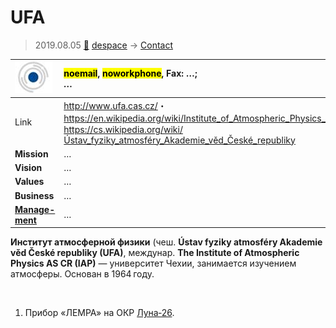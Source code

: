 # UFA
> 2019.08.05 [🚀](../index/index.md) [despace](index.md) → [Contact](contact.md)

|[![](f/con/u/ufa_logo1_thumb.jpg)](f/con/u/ufa_logo1.png)|<mark>noemail</mark>, <mark>noworkphone</mark>, Fax: …;<br> *…*|
|:--|:--|
|Link|<http://www.ufa.cas.cz/>・ <https://en.wikipedia.org/wiki/Institute_of_Atmospheric_Physics_AS_CR>・ <https://cs.wikipedia.org/wiki/Ústav_fyziky_atmosféry_Akademie_věd_České_republiky>|
|**Mission**|…|
|**Vision**|…|
|**Values**|…|
|**Business**|…|
|**[Manage-<br>ment](mgmt.md)**|…|

**Институт атмосферной физики** (чеш. **Ústav fyziky atmosféry Akademie věd České republiky (UFA)**, междунар. **The Institute of Atmospheric Physics AS CR (IAP)** — университет Чехии, занимается изучением атмосферы. Основан в 1964 году.


<p style="page-break-after:always"> </p>

   1. Прибор «ЛЕМРА» на ОКР [Луна‑26](луна_26.md).

